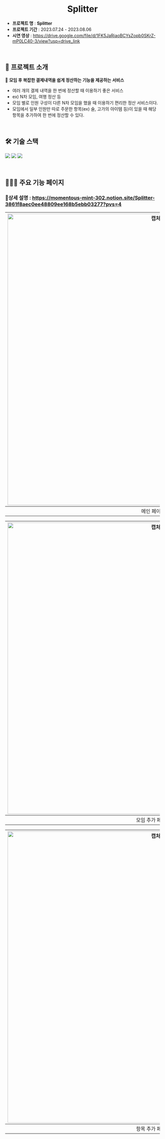 <h1 align="center">Splitter</h1>

-   **프로젝트 명** : **Splitter**
-   **프로젝트 기간** : 2023.07.24 - 2023.08.06
-   **시연 영상** : https://drive.google.com/file/d/1FK5JaRiaoBCYsZopb0SKrZ-mP0LC40-3/view?usp=drive_link

<br>

## 🧮 프로젝트 소개

🧾 **모임 후 복잡한 결제내역을 쉽게 정산하는 기능을 제공하는 서비스**

-   여러 개의 결제 내역을 한 번에 정산할 때 이용하기 좋은 서비스
-   ex) N차 모임, 여행 정산 등
-   모임 별로 인원 구성이 다른 N차 모임을 했을 때 이용하기 편리한 정산 서비스이다.
-   모임에서 일부 인원만 따로 주문한 항목(ex) 술, 고가의 아이템 등)이 있을 때 해당 항목을 추가하여 한 번에 정산할 수 있다.

<br>

## 🛠 기술 스택

<img src="https://img.shields.io/badge/vuedotjs-4FC08D?style=for-the-badge&logo=vue.js&logoColor=white"> <img src="https://img.shields.io/badge/vite-646CFF?style=for-the-badge&logo=vite&logoColor=white"> <img src="https://img.shields.io/badge/tailwindcss-06B6D4?style=for-the-badge&logo=tailwindcss&logoColor=white">

<br>

## 👩🏻‍🔧 주요 기능 페이지

### **:pushpin:상세 설명** : https://momentous-mint-302.notion.site/Splitter-3861f8aec0ee48809ee168b5ebb03277?pvs=4

|<img width="949" alt="캡처" src="https://github.com/ys9494/readme_sample/blob/main/imgs/메인페이지%20(1).png"> | <img width="949" alt="캡처" src="https://github.com/ys9494/readme_sample/blob/main/imgs/Untitled%20(41).png"> |
|:-----------:|:------------:|
|메인 페이지 |인원 추가 페이지 |

|<img width="949" alt="캡처" src="https://github.com/ys9494/readme_sample/blob/main/imgs/Untitled%20(42).png"> | <img width="949" alt="캡처" src="https://github.com/ys9494/readme_sample/blob/main/imgs/Untitled%20(43).png"> |
|:-----------:|:------------:|
|모임 추가 페이지 |항목 선택 팝업창 |

|<img width="949" alt="캡처" src="https://github.com/ys9494/readme_sample/blob/main/imgs/Untitled%20(44).png"> | <img width="949" alt="캡처" src="https://github.com/ys9494/readme_sample/blob/main/imgs/Untitled%20(45).png"> |
|:-----------:|:------------:|
|항목 추가 페이지 |정산 결과 팝업창 |
